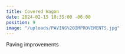 ```yaml
---
title: Covered Wagon
date: 2024-02-15 10:35:00 -06:00
position: 9
image: "/uploads/PAVING%20IMPROVEMENTS.jpg"
---
```


Paving improvements